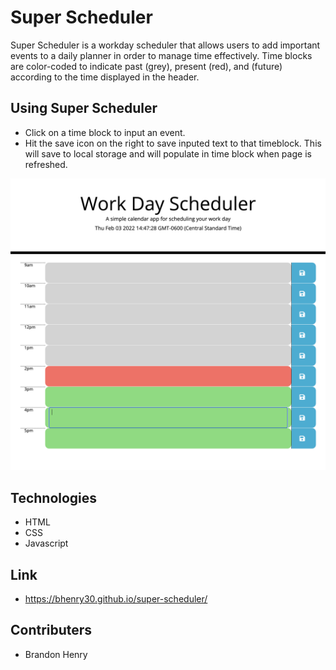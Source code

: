 # Super Scheduler

Super Scheduler is a workday scheduler that allows users to add important events to a daily planner in order to manage time effectively. Time blocks are color-coded to indicate past (grey), present (red), and (future) according to the time displayed in the header.

## Using Super Scheduler

* Click on a time block to input an event.
* Hit the save icon on the right to save inputed text to that timeblock. This will save to local storage and will populate in time block when page is refreshed.

![screenshot1](./assets/images/super-scheduler-screenshot.png)

## Technologies

* HTML
* CSS
* Javascript

## Link

* https://bhenry30.github.io/super-scheduler/

## Contributers

* Brandon Henry